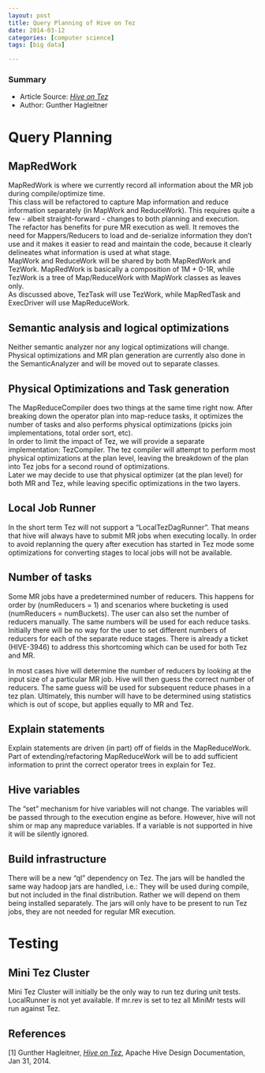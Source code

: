 ```yaml
---
layout: post
title: Query Planning of Hive on Tez
date: 2014-03-12 
categories: [computer science]
tags: [big data]

---
```


### Summary

* Article Source: [*Hive on Tez*](https://cwiki.apache.org/confluence/display/Hive/Hive+on+Tez#HiveonTez-Multiplereducestages)  
* Author: Gunther Hagleitner

# Query Planning

MapRedWork
---

MapRedWork is where we currently record all information about the MR job during compile/optimize time.  
This class will be refactored to capture Map information and reduce information separately (in MapWork and ReduceWork). This requires quite a few - albeit straight-forward - changes to both planning and execution.  
The refactor has benefits for pure MR execution as well. It removes the need for Mappers/Reducers to load and de-serialize information they don’t use and it makes it easier to read and maintain the code, because it clearly delineates what information is used at what stage.  
MapWork and ReduceWork will be shared by both MapRedWork and TezWork. MapRedWork is basically a composition of 1M + 0-1R, while TezWork is a tree of Map/ReduceWork with MapWork classes as leaves only.  
As discussed above, TezTask will use TezWork, while MapRedTask and ExecDriver will use MapReduceWork.

Semantic analysis and logical optimizations
---

Neither semantic analyzer nor any logical optimizations will change. Physical optimizations and MR plan generation are currently also done in the SemanticAnalyzer and will be moved out to separate classes.

Physical Optimizations and Task generation
---

The MapReduceCompiler does two things at the same time right now. After breaking down the operator plan into map-reduce tasks, it optimizes the number of tasks and also performs physical optimizations (picks join implementations, total order sort, etc).  
In order to limit the impact of Tez, we will provide a separate implementation: TezCompiler. The tez compiler will attempt to perform most physical optimizations at the plan level, leaving the breakdown of the plan into Tez jobs for a second round of optimizations.  
Later we may decide to use that physical optimizer (at the plan level) for both MR and Tez, while leaving specific optimizations in the two layers.

Local Job Runner
---

In the short term Tez will not support a “LocalTezDagRunner”. That means that hive will always have to submit MR jobs when executing locally. In order to avoid replanning the query after execution has started in Tez mode some optimizations for converting stages to local jobs will not be available.

Number of tasks
---

Some MR jobs have a predetermined number of reducers. This happens for order by (numReducers = 1) and scenarios where bucketing is used (numReducers = numBuckets). The user can also set the number of reducers manually. The same numbers will be used for each reduce tasks. Initially there will be no way for the user to set different numbers of reducers for each of the separate reduce stages. There is already a ticket (HIVE-3946) to address this shortcoming which can be used for both Tez and MR.

In most cases hive will determine the number of reducers by looking at the input size of a particular MR job. Hive will then guess the correct number of reducers. The same guess will be used for subsequent reduce phases in a tez plan. Ultimately, this number will have to be determined using statistics which is out of scope, but applies equally to MR and Tez.

Explain statements
---

Explain statements are driven (in part) off of fields in the MapReduceWork. Part of extending/refactoring MapReduceWork will be to add sufficient information to print the correct operator trees in explain for Tez.

Hive variables
---

The “set” mechanism for hive variables will not change. The variables will be passed through to the execution engine as before. However, hive will not shim or map any mapreduce variables. If a variable is not supported in hive it will be silently ignored.

Build infrastructure
---

There will be a new “ql” dependency on Tez. The jars will be handled the same way hadoop jars are handled, i.e.: They will be used during compile, but not included in the final distribution. Rather we will depend on them being installed separately. The jars will only have to be present to run Tez jobs, they are not needed for regular MR execution.

# Testing

Mini Tez Cluster
---

Mini Tez Cluster will initially be the only way to run tez during unit tests. LocalRunner is not yet available. If mr.rev is set to tez all MiniMr tests will run against Tez.

References
---
[1] Gunther Hagleitner, [*Hive on Tez*](https://cwiki.apache.org/confluence/display/Hive/Hive+on+Tez#HiveonTez-Multiplereducestages), Apache Hive Design Documentation, Jan 31, 2014.